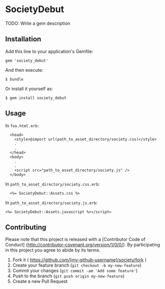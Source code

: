 # SocietyDebut

TODO: Write a gem description

## Installation

Add this line to your application's Gemfile:

    gem 'society_debut'

And then execute:

    $ bundle

Or install it yourself as:

    $ gem install society_debut

## Usage

In `foo.html.erb`:

      <head>
        <style>@import url(path_to_asset_directory/society.css)</style>
        .
        .
      </head>
      <body>
        .
        .
        <script src="path_to_asset_directory/society.js" />
      </body>

In `path_to_asset_directory/society.css.erb`:

      <%= SocietyDebut::Assets.css %>

In `path_to_asset_directory/society.js.erb`:

    <%= SocietyDebut::Assets.javascript %></script>

## Contributing

Please note that this project is released with a [Contributor Code of Conduct]
(http://contributor-covenant.org/version/1/0/0/).
By participating in this project you agree to abide by its terms.

1. Fork it ( https://github.com/[my-github-username]/society/fork )
2. Create your feature branch (`git checkout -b my-new-feature`)
3. Commit your changes (`git commit -am 'Add some feature'`)
4. Push to the branch (`git push origin my-new-feature`)
5. Create a new Pull Request
